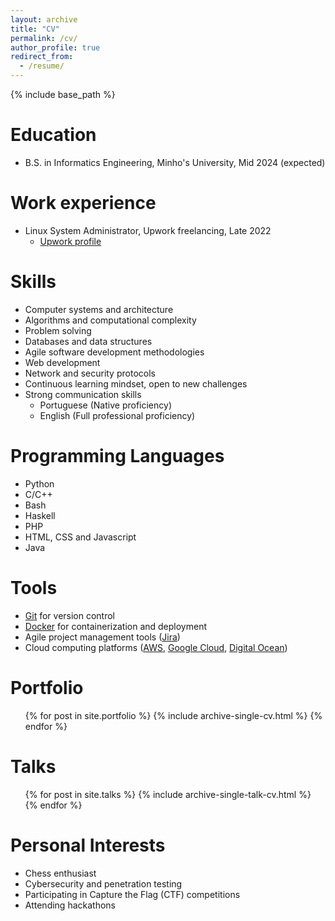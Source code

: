 ```yaml
---
layout: archive
title: "CV"
permalink: /cv/
author_profile: true
redirect_from:
  - /resume/
---
```


{% include base_path %}

Education
======
* B.S. in Informatics Engineering, Minho's University, Mid 2024 (expected)

Work experience
======
* Linux System Administrator, Upwork freelancing, Late 2022
  * [Upwork profile](https://www.upwork.com/freelancers/~01b67be7638198db56)

<!--
* Fall 2015: Research Assistant
  * Github University
  * Duties included: Merging pull requests
  * Supervisor: Professor Hub
-->

Skills
======
* Computer systems and architecture
* Algorithms and computational complexity
* Problem solving
* Databases and data structures
* Agile software development methodologies
* Web development
* Network and security protocols
* Continuous learning mindset, open to new challenges
* Strong communication skills
  * Portuguese (Native proficiency)
  * English (Full professional proficiency)

Programming Languages
======
* Python
* C/C++
* Bash
* Haskell
* PHP
* HTML, CSS and Javascript
* Java

Tools
======
* [Git](https://git-scm.com/) for version control
* [Docker](https://www.docker.com/) for containerization and deployment
* Agile project management tools ([Jira](https://www.atlassian.com/software/jira))
* Cloud computing platforms ([AWS](https://aws.amazon.com/), [Google Cloud](https://cloud.google.com/), [Digital Ocean](https://www.digitalocean.com/))

Portfolio
======
<ul>{% for post in site.portfolio %}
  {% include archive-single-cv.html %}
{% endfor %}</ul>

Talks
======
<ul>{% for post in site.talks %}
  {% include archive-single-talk-cv.html %}
{% endfor %}</ul>

Personal Interests
======
* Chess enthusiast
* Cybersecurity and penetration testing
* Participating in Capture the Flag (CTF) competitions
* Attending hackathons

<!--
Publications
======
  <ul>{% for post in site.publications %}
    {% include archive-single-cv.html %}
  {% endfor %}</ul>
-->

<!--
Teaching
======
  <ul>{% for post in site.teaching %}
    {% include archive-single-cv.html %}
  {% endfor %}</ul>
-->

<!--
Service and leadership
======
* Currently signed in to 43 different slack teams
-->

